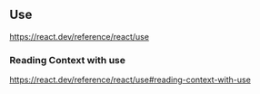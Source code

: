 ## Use

https://react.dev/reference/react/use

### Reading Context with use

https://react.dev/reference/react/use#reading-context-with-use